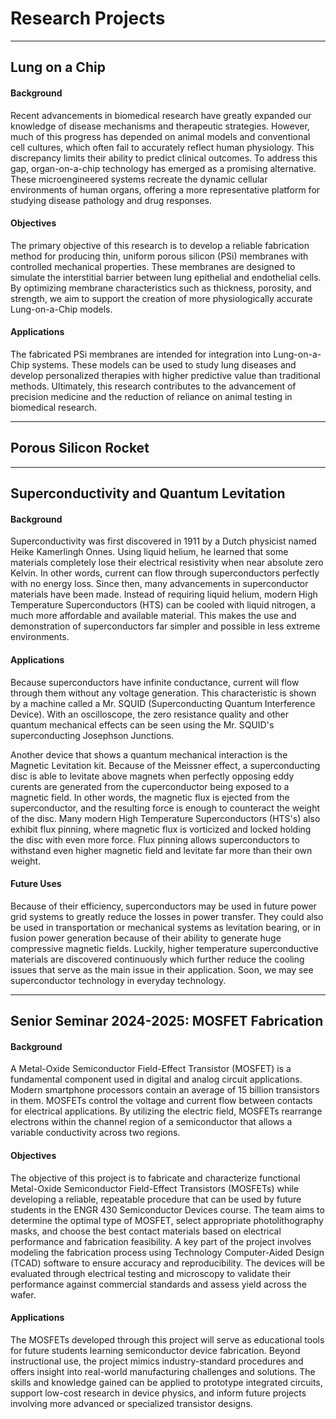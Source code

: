 # Research Projects

---

## Lung on a Chip

#### Background 

Recent advancements in biomedical research have greatly expanded our knowledge of disease mechanisms and therapeutic strategies. However, much of this progress has depended on animal models and conventional cell cultures, which often fail to accurately reflect human physiology. This discrepancy limits their ability to predict clinical outcomes. To address this gap, organ-on-a-chip technology has emerged as a promising alternative. These microengineered systems recreate the dynamic cellular environments of human organs, offering a more representative platform for studying disease pathology and drug responses.

#### Objectives 

The primary objective of this research is to develop a reliable fabrication method for producing thin, uniform porous silicon (PSi) membranes with controlled mechanical properties. These membranes are designed to simulate the interstitial barrier between lung epithelial and endothelial cells. By optimizing membrane characteristics such as thickness, porosity, and strength, we aim to support the creation of more physiologically accurate Lung-on-a-Chip models.

#### Applications 

The fabricated PSi membranes are intended for integration into Lung-on-a-Chip systems. These models can be used to study lung diseases and develop personalized therapies with higher predictive value than traditional methods. Ultimately, this research contributes to the advancement of precision medicine and the reduction of reliance on animal testing in biomedical research.

---

## Porous Silicon Rocket

---

## Superconductivity and Quantum Levitation

#### Background

Superconductivity was first discovered in 1911 by a Dutch physicist named Heike Kamerlingh Onnes. Using liquid helium, he learned that some materials completely lose their electrical resistivity when near absolute zero Kelvin. In other words, current can flow through superconductors perfectly with no energy loss. Since then, many advancements in superconductor materials have been made. Instead of requiring liquid helium, modern High Temperature Superconductors (HTS) can be cooled with liquid nitrogen, a much more affordable and available material. This makes the use and demonstration of superconductors far simpler and possible in less extreme environments.

#### Applications

Because superconductors have infinite conductance, current will flow through them without any voltage generation. This characteristic is shown by a machine called a Mr. SQUID (Superconducting Quantum Interference Device). With an oscilloscope, the zero resistance quality and other quantum mechanical effects can be seen using the Mr. SQUID's superconducting Josephson Junctions. 

Another device that shows a quantum mechanical interaction is the Magnetic Levitation kit. Because of the Meissner effect, a superconducting disc is able to levitate above magnets when perfectly opposing eddy curents are generated from the cuperconductor being exposed to a magnetic field. In other words, the magnetic flux is ejected from the superconductor, and the resulting force is enough to counteract the weight of the disc. Many modern High Temperature Superconductors (HTS's) also exhibit flux pinning, where magnetic flux is vorticized and locked holding the disc with even more force. Flux pinning allows superconductors to withstand even higher magnetic field and levitate far more than their own weight.

#### Future Uses

Because of their efficiency, superconductors may be used in future power grid systems to greatly reduce the losses in power transfer. They could also be used in transportation or mechanical systems as levitation bearing, or in fusion power generation because of their ability to generate huge compressive magnetic fields. Luckily, higher temperature superconductive materials are discovered continuously which further reduce the cooling issues that serve as the main issue in their application. Soon, we may see superconductor technology in everyday technology.

---

## Senior Seminar 2024-2025: MOSFET Fabrication

#### Background

A Metal-Oxide Semiconductor Field-Effect Transistor (MOSFET) is a fundamental component used in digital and analog circuit applications. Modern smartphone processors contain an average of 15 billion transistors in them. MOSFETs control the voltage and current flow between contacts for electrical applications. By utilizing the electric field, MOSFETs rearrange electrons within the channel region of a semiconductor that allows a variable conductivity across two regions.

#### Objectives

The objective of this project is to fabricate and characterize functional Metal-Oxide Semiconductor Field-Effect Transistors (MOSFETs) while developing a reliable, repeatable procedure that can be used by future students in the ENGR 430 Semiconductor Devices course. The team aims to determine the optimal type of MOSFET, select appropriate photolithography masks, and choose the best contact materials based on electrical performance and fabrication feasibility. A key part of the project involves modeling the fabrication process using Technology Computer-Aided Design (TCAD) software to ensure accuracy and reproducibility. The devices will be evaluated through electrical testing and microscopy to validate their performance against commercial standards and assess yield across the wafer.

#### Applications 

The MOSFETs developed through this project will serve as educational tools for future students learning semiconductor device fabrication. Beyond instructional use, the project mimics industry-standard procedures and offers insight into real-world manufacturing challenges and solutions. The skills and knowledge gained can be applied to prototype integrated circuits, support low-cost research in device physics, and inform future projects involving more advanced or specialized transistor designs.

